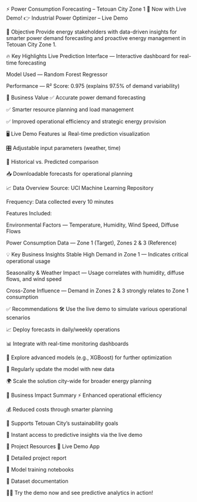 ⚡ Power Consumption Forecasting – Tetouan City Zone 1
🚀 Now with Live Demo!
👉 Industrial Power Optimizer – Live Demo

🎯 Objective
Provide energy stakeholders with data-driven insights for smarter power demand forecasting and proactive energy management in Tetouan City Zone 1.

🔥 Key Highlights
Live Prediction Interface — Interactive dashboard for real-time forecasting

Model Used — Random Forest Regressor

Performance — R² Score: 0.975 (explains 97.5% of demand variability)

💼 Business Value
✅ Accurate power demand forecasting

✅ Smarter resource planning and load management

✅ Improved operational efficiency and strategic energy provision

🖥️ Live Demo Features
📊 Real-time prediction visualization

🎛️ Adjustable input parameters (weather, time)

🔁 Historical vs. Predicted comparison

📥 Downloadable forecasts for operational planning

📈 Data Overview
Source: UCI Machine Learning Repository

Frequency: Data collected every 10 minutes

Features Included:

Environmental Factors — Temperature, Humidity, Wind Speed, Diffuse Flows

Power Consumption Data — Zone 1 (Target), Zones 2 & 3 (Reference)

💡 Key Business Insights
Stable High Demand in Zone 1 — Indicates critical operational usage

Seasonality & Weather Impact — Usage correlates with humidity, diffuse flows, and wind speed

Cross-Zone Influence — Demand in Zones 2 & 3 strongly relates to Zone 1 consumption

✅ Recommendations
🛠️ Use the live demo to simulate various operational scenarios

📈 Deploy forecasts in daily/weekly operations

📊 Integrate with real-time monitoring dashboards

🧩 Explore advanced models (e.g., XGBoost) for further optimization

🔄 Regularly update the model with new data

🌍 Scale the solution city-wide for broader energy planning

🚀 Business Impact Summary
⚡ Enhanced operational efficiency

💰 Reduced costs through smarter planning

🌱 Supports Tetouan City’s sustainability goals

🚀 Instant access to predictive insights via the live demo

📂 Project Resources
🔗 Live Demo App

📑 Detailed project report

📓 Model training notebooks

📂 Dataset documentation

👨‍💻 Try the demo now and see predictive analytics in action!
